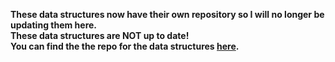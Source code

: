 
**These data structures now have their own repository so I will no longer be updating them here.**  
**These data structures are NOT up to date!  
You can find the the repo for the data structures [here](https://github.com/zeroIndex0/dataStructures).**  
